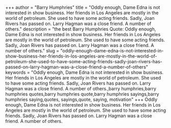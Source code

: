 +++
author = "Barry Humphries"
title = "Oddly enough, Dame Edna is not interested in show business. Her friends in Los Angeles are mostly in the world of petroleum. She used to have some acting friends. Sadly, Joan Rivers has passed on. Larry Hagman was a close friend. A number of others."
description = "the best Barry Humphries Quote: Oddly enough, Dame Edna is not interested in show business. Her friends in Los Angeles are mostly in the world of petroleum. She used to have some acting friends. Sadly, Joan Rivers has passed on. Larry Hagman was a close friend. A number of others."
slug = "oddly-enough-dame-edna-is-not-interested-in-show-business-her-friends-in-los-angeles-are-mostly-in-the-world-of-petroleum-she-used-to-have-some-acting-friends-sadly-joan-rivers-has-passed-on-larry-hagman-was-a-close-friend-a-number-of-others"
keywords = "Oddly enough, Dame Edna is not interested in show business. Her friends in Los Angeles are mostly in the world of petroleum. She used to have some acting friends. Sadly, Joan Rivers has passed on. Larry Hagman was a close friend. A number of others.,barry humphries,barry humphries quotes,barry humphries quote,barry humphries sayings,barry humphries saying,quotes, sayings,quote, saying, motivation"
+++
Oddly enough, Dame Edna is not interested in show business. Her friends in Los Angeles are mostly in the world of petroleum. She used to have some acting friends. Sadly, Joan Rivers has passed on. Larry Hagman was a close friend. A number of others.

